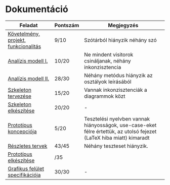 # Dokumentáció
| Feladat                                                                                                                                                         | Pontszám | Megjegyzés                                                                                                           |
| --------------------------------------------------------------------------------------------------------------------------------------------------------------- | -------- | -------------------------------------------------------------------------------------------------------------------- |
| [Követelmény, projekt, funkcionalitás](https://github.com/sn4k3ch4rm3r/logarlec/blob/main/docs/weekly/02_K%C3%B6vetelm%C3%A9ny_projekt_funkcionalit%C3%A1s.pdf) | 9/10     | Szótárból hiányzik néhány szó                                                                                        |
| [Analízis modell I.](https://github.com/sn4k3ch4rm3r/logarlec/blob/main/docs/weekly/03_Anal%C3%ADzis_modell_I.pdf)                                              | 10/20    | Ne mindent visitorok csináljanak, néhány inkonzisztencia                                                             |
| [Analízis modell II.](https://github.com/sn4k3ch4rm3r/logarlec/blob/main/docs/weekly/04_Anal%C3%ADzis_modell_II.pdf)                                            | 28/30    | Néhány metódus hiányzik az osztályok leírásából                                                                      |
| [Szkeleton tervezése](https://github.com/sn4k3ch4rm3r/logarlec/blob/main/docs/weekly/05_Szkeleton_tervez%C3%A9se.pdf)                                           | 15/20    | Vannak inkonzisztenciák a diagrammok közt                                                                            |
| [Szkeleton elkészítése](https://github.com/sn4k3ch4rm3r/logarlec/blob/main/docs/weekly/06_Szkeleton_elk%C3%A9sz%C3%ADt%C3%A9se.pdf)                             | 20/20    | -                                                                                                                    |
| [Prototípus koncepciója](https://github.com/sn4k3ch4rm3r/logarlec/blob/main/docs/weekly/07_Protot%C3%ADpus_koncepci%C3%B3ja.pdf)                                | 5/20     | Tesztelési nyelvben vannak hiányosságok, use-case-eket félre értettük, az utolsó fejezet (LaTeX hiba miatt) kimaradt |
| [Részletes tervek](https://github.com/sn4k3ch4rm3r/logarlec/blob/main/docs/weekly/08_R%C3%A9szletes_tervek.pdf)                                                 | 43/45    | Néhány teszteset hiányzik.                                                                                           |
| [Prototípus elkészítése](https://github.com/sn4k3ch4rm3r/logarlec/blob/graphics-dev/docs/weekly/10_Protot%C3%ADpus_elk%C3%A9sz%C3%ADt%C3%A9se.pdf)              | /35      |                                                                                                                      |
| [Grafikus felület specifikációja](https://github.com/sn4k3ch4rm3r/logarlec/blob/main/docs/weekly/11_Grafikus_fel%C3%BClet_specifik%C3%A1ci%C3%B3ja.pdf)         | 30/30    | -                                                                                                                    |